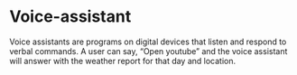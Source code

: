 # Voice-assistant
Voice assistants are programs on digital devices that listen and respond to verbal commands. A user can say, “Open youtube” and the voice assistant will answer with the weather report for that day and location.

